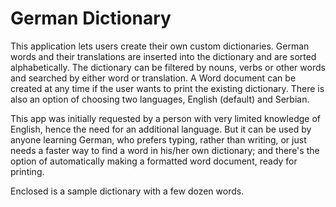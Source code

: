 # German Dictionary #

This application lets users create their own custom dictionaries. German words and their translations are inserted into the dictionary and are sorted alphabetically. The dictionary can be filtered by nouns, verbs or other words and searched by either word or translation. A Word document can be created at any time if the user wants to print the existing dictionary. There is also an option of choosing two languages, English (default) and Serbian.

This app was initially requested by a person with very limited knowledge of English, hence the need for an additional language. But it can be used by anyone learning German, who prefers typing, rather than writing, or just needs a faster way to find a word in his/her own dictionary; and there's the option of automatically making a formatted word document, ready for printing.
  
  
Enclosed is a sample dictionary with a few dozen words.  
